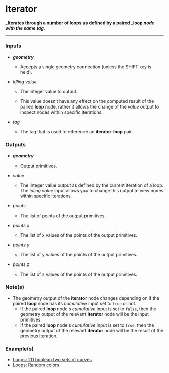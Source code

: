 # Iterator

**_Iterates through a number of loops as defined by a paired _loop _node with the same tag._**

---


### Inputs

* **_geometry_**

  * Accepts a single geometry connection (unless the SHIFT key is held).

* _idling value_

  * The integer value to output.

  * This value doesn’t have any effect on the computed result of the paired **loop** node, rather it allows the change of the _value_ output to inspect nodes within specific iterations.

* _tag_

  * The tag that is used to reference an **iterator**-**loop** pair.


### Outputs

* **_geometry_**

  * Output primitives.

* _value_

  * The integer value output as defined by the current iteration of a loop. The _idling value_ input allows you to change this output to view nodes within specific iterations.

* _points_

  * The list of points of the output primitives.

* _points.x_

  * The list of x values of the points of the output primitives.

* _points.y_

  * The list of y values of the points of the output primitives.

* _points.z_

  * The list of z values of the points of the output primitives.


### Note(s)



* The geometry output of the **iterator** node changes depending on if the paired **loop** node has its _cumulative_ input set to `true` or not.
    * If the paired **loop** node's _cumulative_ input is set to `false`, then the geometry output of the relevant **iterator** node will be the input primitives.
    * If the paired **loop** node's _cumulative_ input is set to `true`, then the geometry output of the relevant **iterator** node will be the result of the previous iteration.


### Example(s)

* <a href="https://creator.trimble.com/graph?assetURI=whp:0892473a-e280-4dbf-8186-752079bef11e&version=latest" target="_blank">Loops: 2D boolean two sets of curves</a>
* <a href="https://creator.trimble.com/graph?assetURI=whp:d1ff11e5-3999-40b1-bd15-680d8d3a91d0&version=latest" target="_blank">Loops: Random colors</a>
